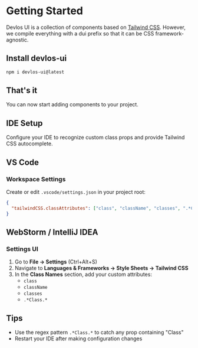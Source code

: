 # Getting Started

Devlos UI is a collection of components based on [Tailwind CSS](https://tailwindcss.com). However, we compile everything with a dui prefix so that it can be CSS framework-agnostic.

## Install devlos-ui

```bash
npm i devlos-ui@latest
```

## That's it

You can now start adding components to your project.

## IDE Setup

Configure your IDE to recognize custom class props and provide Tailwind CSS autocomplete.

## VS Code

### Workspace Settings

Create or edit `.vscode/settings.json` in your project root:

```json
{
  "tailwindCSS.classAttributes": ["class", "className", "classes", ".*Class.*"]
}
```

## WebStorm / IntelliJ IDEA

### Settings UI

1. Go to **File → Settings** (Ctrl+Alt+S)
2. Navigate to **Languages & Frameworks → Style Sheets → Tailwind CSS**
3. In the **Class Names** section, add your custom attributes:
   - `class`
   - `className`
   - `classes`
   - `.*Class.*`

## Tips

- Use the regex pattern `.*Class.*` to catch any prop containing "Class"
- Restart your IDE after making configuration changes
